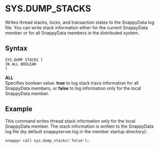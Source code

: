 # SYS.DUMP_STACKS

Writes thread stacks, locks, and transaction states to the SnappyData log file. You can write stack information either for the current SnappyData member or for all SnappyData members in the distributed system.

<!--See also [print-stacks](../command_line_utilities/store-print-stacks.md) for information about writing thread stacks to standard out or to a specified file.--->

## Syntax

``` pre
SYS.DUMP_STACKS (
IN ALL BOOLEAN
)
```

**ALL**   
Specifies boolean value: **true** to log stack trace information for all SnappyData members, or **false** to log information only for the local SnappyData member.

## Example

This command writes thread stack information only for the local SnappyData member. The stack information is written to the SnappyData log file (by default snappyserver.log in the member startup directory):

``` pre
snappy> call sys.dump_stacks('false');
```

